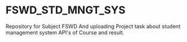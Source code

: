 # FSWD_STD_MNGT_SYS
Repository for Subject FSWD And uploading Project task about student management system API's of Course and result.
